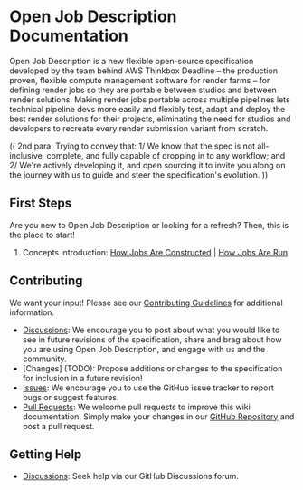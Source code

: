 # Open Job Description Documentation

Open Job Description is a new flexible open-source specification developed by the team behind AWS Thinkbox
Deadline – the production proven, flexible compute management software for render farms – for defining render
jobs so they are portable between studios and between render solutions. Making render jobs portable across
multiple pipelines lets technical pipeline devs more easily and flexibly test, adapt and deploy the best
render solutions for their projects, eliminating the need for studios and developers to recreate every render
submission variant from scratch.

(( 2nd para: Trying to convey that: 1/ We know that the spec is not all-inclusive, complete, and fully capable of
dropping in to any workflow; and 2/ We're actively developing it, and open sourcing it to invite you along
on the journey with us to guide and steer the specification's evolution. ))

## First Steps

Are you new to Open Job Description or looking for a refresh? Then, this is the place to start!

1. Concepts introduction: [How Jobs Are Constructed](How-Jobs-Are-Constructed) | [How Jobs Are Run](How-Jobs-Are-Run)

## Contributing

We want your input! Please see our [Contributing Guidelines](https://github.com/xxyggoqtpcmcofkc/openjd-specifications/blob/mainline/CONTRIBUTING.md) for additional information.

* [Discussions](https://github.com/xxyggoqtpcmcofkc/openjd-specifications/discussions): We encourage you to post about what you
   would like to see in future revisions of the specification, share and brag about how you are using Open Job Description, and
   engage with us and the community.
* [Changes] (TODO): Propose additions or changes to the specification for inclusion in a future revision!
* [Issues](https://github.com/xxyggoqtpcmcofkc/openjd-specifications/issues): We encourage you to use the GitHub issue tracker
  to report bugs or suggest features. 
* [Pull Requests](https://github.com/xxyggoqtpcmcofkc/openjd-specifications/pulls): We welcome pull requests to improve this wiki
  documentation. Simply make your changes in our [GitHub Repository](https://github.com/xxyggoqtpcmcofkc/openjd-specifications/tree/mainline/wiki)
  and post a pull request. 

## Getting Help

* [Discussions](https://github.com/xxyggoqtpcmcofkc/openjd-specifications/discussions): Seek help via our GitHub
  Discussions forum.
